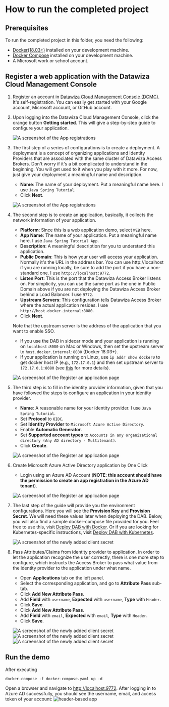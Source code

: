 # How to run the completed project

## Prerequisites

To run the completed project in this folder, you need the following:

- [Docker(18.03+)](https://docs.docker.com/get-docker/) installed on your development machine.
- [Docker Compose](https://docs.docker.com/compose/install/) installed on your development machine.
- A Microsoft work or school account.

## Register a web application with the Datawiza Cloud Management Console

1. Register an account in [Datawiza Cloud Management Console (DCMC)](http://console.datawiza.com/). It's self-registration. You can easily get started with your Google account, Microsoft account, or GitHub account.

1. Upon logging into the Datawiza Cloud Management Console, click the orange button **Getting started**. This will give a step-by-step guide to configure your application.

    ![A screenshot of the App registrations ](/img/java/step1.png)

1. The first step of a series of configurations is to create a deployment. A deployment is a concept of organizing applications and Identity Providers that are associated with the same cluster of Datawiza Access Brokers. Don't worry if it's a bit complicated to understand in the beginning. You will get used to it when you play with it more. For now, just give your deployment a meaningful name and description.

    - **Name**: The name of your deployment. Put a meaningful name here. I use `Java Spring Tutorial`.
    - Click **Next**.

    ![A screenshot of the App registrations ](/img/java/step2.png)

1. The second step is to create an application, basically, it collects the network information of your application.

    - **Platform**: Since this is a web application demo, select `WEB` here.
    - **App Name**: The name of your application. Put a meaningful name here. I use `Java Spring Tutorial App`.
    - **Description**: A meaningful description for you to understand this application.
    - **Public Domain**: This is how your user will access your application. Normally it's the URL in the address bar. You can use http://localhost if you are running locally, be sure to add the port if you have a non-standard one. I use `http://localhost:9772`.
    - **Listen Port**: This is the port that the Datawiza Access Broker listens on. For simplicity, you can use the same port as the one in Public Domain above if you are not deploying the Datawiza Access Broker behind a Load Balancer. I use `9772`.
    - **Upstream Servers**: This configuration tells Datawiza Access Broker where the actual application resides. I use `http://host.docker.internal:8080`.
    - Click **Next**.

    Note that the upstream server is the address of the application that you want to enable SSO.

    - If you use the DAB in sidecar mode and your application is running on `localhost:8080` on Mac or Windows, then set the upstream server to `host.docker.internal:8080` (Docker 18.03+).
    - If your application is running on Linux, use `ip addr show docker0` to get docker host IP (e.g., `172.17.0.1`) and then set upstream server to `172.17.0.1:8080` (see [this](https://stackoverflow.com/questions/24319662/from-inside-of-a-docker-container-how-do-i-connect-to-the-localhost-of-the-mach) for more details).

    ![A screenshot of the Register an application page](/img/java/step3.png)

1. The third step is to fill in the identity provider information, given that you have followed the steps to configure an application in your identity provider.

    - **Name**: A reasonable name for your identity provider. I use `Java Spring Tutorial`.
    - Set **Protocol** to `OIDC`.
    - Set **Identity Provider** to `Microsoft Azure Active Directory`.
    - Enable **Automatic Generator**.
    - Set **Supported account types** to `Accounts in any organizational directory (Any AD directory - Multitenant)`.
    - Click **Create**.

    ![A screenshot of the Register an application page](/img/java/step4.png)

1. Create Microsoft Azure Active Directory application by One Click

    - Login using an Azure AD Account (**NOTE: this account should have the permission to create an app registration in the Azure AD tenant**).

    ![A screenshot of the Register an application page](/img/java/step5.png)

1. The last step of the guide will provide you the environment configurations. Here you will see the **Provision Key** and **Provision Secret**. We will need these values later when deploying the DAB. Below, you will also find a sample docker-compose file provided for you. Feel free to use this, visit [Deploy DAB with Docker](https://docs.datawiza.com/step-by-step/step3.html#important-step). Or if you are looking for Kubernetes-specific instructions, visit [Deploy DAB with Kubernetes](https://docs.datawiza.com/tutorial/web-app-AKS.html).

    ![A screenshot of the newly added client secret](/img/java/step6.png)

1. Pass Attributes/Claims from identity provider to application. In order to let the application recognize the user correctly, there is one more step to configure, which instructs the Access Broker to pass what value from the identity provider to the application under what name.

    - Open **Applications** tab on the left panel.
    - Select the corresponding application, and go to **Attribute Pass** sub-tab.
    - Click **Add New Attribute Pass**.
    - Add **Field** with `username`, **Expected** with `username`, **Type** with `Header`.
    - Click **Save**.
    - Click **Add New Attribute Pass**.
    - Add **Field** with `email`, **Expected** with `email`, **Type** with `Header`.
    - Click **Save**.

    ![A screenshot of the newly added client secret](/img/java/step9.png)
    ![A screenshot of the newly added client secret](/img/java/step10.png)
    ![A screenshot of the newly added client secret](/img/java/step11.png)

## Run the demo

After executing

```shell
docker-compose -f docker-compose.yaml up -d
```

Open a browser and navigate to [http://localhost:9772](http://localhost:9772). After logging in to Azure AD successfully, you should see the username, email, and access token of your account:
![header-based app](/img/java/response.png)
